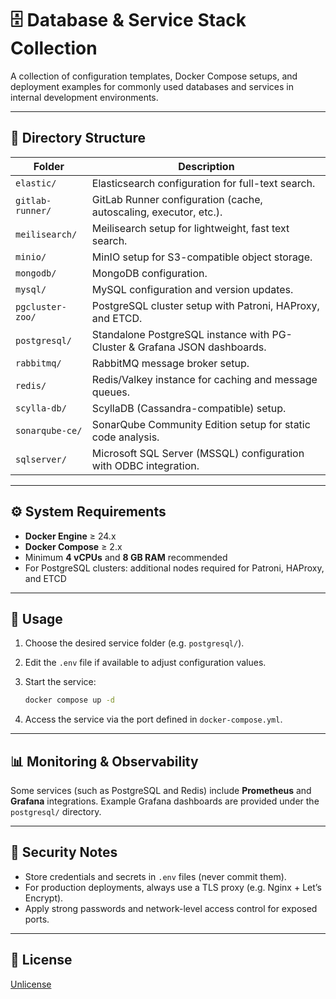 # 🗄️ Database & Service Stack Collection

A collection of configuration templates, Docker Compose setups, and deployment examples for commonly used databases and services in internal development environments.

---

## 📂 Directory Structure

| Folder           | Description                                                       |
| ---------------- | ----------------------------------------------------------------- |
| `elastic/`       | Elasticsearch configuration for full-text search.                 |
| `gitlab-runner/` | GitLab Runner configuration (cache, autoscaling, executor, etc.). |
| `meilisearch/`   | Meilisearch setup for lightweight, fast text search.              |
| `minio/`         | MinIO setup for S3-compatible object storage.                     |
| `mongodb/`       | MongoDB configuration.                                            |
| `mysql/`         | MySQL configuration and version updates.                          |
| `pgcluster-zoo/` | PostgreSQL cluster setup with Patroni, HAProxy, and ETCD.         |
| `postgresql/`    | Standalone PostgreSQL instance with PG-Cluster & Grafana JSON dashboards.      |
| `rabbitmq/`      | RabbitMQ message broker setup.                                    |
| `redis/`         | Redis/Valkey instance for caching and message queues.             |
| `scylla-db/`     | ScyllaDB (Cassandra-compatible) setup.                            |
| `sonarqube-ce/`  | SonarQube Community Edition setup for static code analysis.       |
| `sqlserver/`     | Microsoft SQL Server (MSSQL) configuration with ODBC integration. |

---

## ⚙️ System Requirements

* **Docker Engine** ≥ 24.x
* **Docker Compose** ≥ 2.x
* Minimum **4 vCPUs** and **8 GB RAM** recommended
* For PostgreSQL clusters: additional nodes required for Patroni, HAProxy, and ETCD

---

## 🚀 Usage

1. Choose the desired service folder (e.g. `postgresql/`).
2. Edit the `.env` file if available to adjust configuration values.
3. Start the service:

   ```bash
   docker compose up -d
   ```
4. Access the service via the port defined in `docker-compose.yml`.

---

## 📊 Monitoring & Observability

Some services (such as PostgreSQL and Redis) include **Prometheus** and **Grafana** integrations.
Example Grafana dashboards are provided under the `postgresql/` directory.

---

## 🔐 Security Notes

* Store credentials and secrets in `.env` files (never commit them).
* For production deployments, always use a TLS proxy (e.g. Nginx + Let’s Encrypt).
* Apply strong passwords and network-level access control for exposed ports.

---

## 🧾 License

[Unlicense](/LICENSE)
